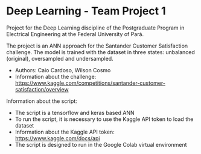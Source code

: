 # Deep Learning - Team Project 1
Project for the Deep Learning discipline of the Postgraduate Program in Electrical Engineering at the Federal University of Pará.

The project is an ANN approach for the Santander Customer Satisfaction challenge. The model is trained with the dataset in three states: unbalanced (original), oversampled and undersampled.

- Authors: Caio Cardoso, Wilson Cosmo
- Information about the challenge: https://www.kaggle.com/competitions/santander-customer-satisfaction/overview


Information about the script:
- The script is a tensorflow and keras based ANN
- To run the script, it is necessary to use the Kaggle API token to load the dataset
- Information about the Kaggle API token: https://www.kaggle.com/docs/api
- The script is designed to run in the Google Colab virtual environment
